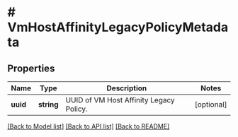 # # VmHostAffinityLegacyPolicyMetadata

## Properties

Name | Type | Description | Notes
------------ | ------------- | ------------- | -------------
**uuid** | **string** | UUID of VM Host Affinity Legacy Policy. | [optional]

[[Back to Model list]](../../README.md#models) [[Back to API list]](../../README.md#endpoints) [[Back to README]](../../README.md)
